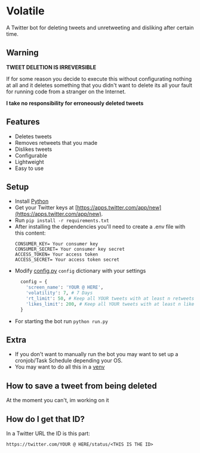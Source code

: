 # Volatile
A Twitter bot for deleting tweets and unretweeting and disliking after certain time.

## Warning
__TWEET DELETION IS IRREVERSIBLE__

If for some reason you decide to execute this without configurating nothing at all and it deletes something that you didn't want to delete its all your fault for running code from a stranger on the Internet.

__I take no responsibility for erroneously deleted tweets__

## Features
  * Deletes tweets
  * Removes retweets that you made
  * Dislikes tweets
  * Configurable
  * Lightweight
  * Easy to use

## Setup
  * Install [Python](https://www.python.org/downloads/)
  * Get your Twitter keys at [https://apps.twitter.com/app/new](https://apps.twitter.com/app/new).
  * Run `pip install -r requirements.txt` 
  * After installing the dependencies you'll need to create a .env file with this content:
    ```
    CONSUMER_KEY= Your consumer key
    CONSUMER_SECRET= Your consumer key secret
    ACCESS_TOKEN= Your access token
    ACCESS_SECRET= Your access token secret
    ```
  * Modify [config.py](utils/config.py#L13-L18) `config` dictionary with your settings
    ```Python
      config = {
        'screen_name': 'YOUR @ HERE',
        'volatility': 7, # 7 Days
        'rt_limit': 50, # Keep all YOUR tweets with at least n retweets
        'likes_limit': 200, # Keep all YOUR tweets with at least n likes 
      }
    ```
  * For starting the bot run `python run.py`

## Extra
  * If you don't want to manually run the bot you may want to set up a cronjob/Task Schedule depending your OS.
  * You may want to do all this in a [venv](https://docs.python.org/3/library/venv.html)

## How to save a tweet from being deleted
At the moment you can't, im working on it

## How do I get that ID?
In a Twitter URL the ID is this part:

`https://twitter.com/YOUR @ HERE/status/<THIS IS THE ID>`
